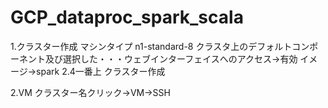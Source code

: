# GCP_dataproc_spark_scala

1.クラスター作成
マシンタイプ n1-standard-8
クラスタ上のデフォルトコンポーネント及び選択した・・・ウェブインターフェイスへのアクセス→有効
イメージ→spark 2.4一番上
クラスター作成

2.VM
クラスター名クリック→VM→SSH

